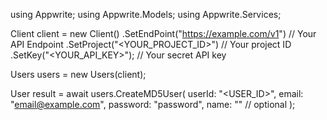using Appwrite;
using Appwrite.Models;
using Appwrite.Services;

Client client = new Client()
    .SetEndPoint("https://example.com/v1") // Your API Endpoint
    .SetProject("<YOUR_PROJECT_ID>") // Your project ID
    .SetKey("<YOUR_API_KEY>"); // Your secret API key

Users users = new Users(client);

User result = await users.CreateMD5User(
    userId: "<USER_ID>",
    email: "email@example.com",
    password: "password",
    name: "<NAME>" // optional
);